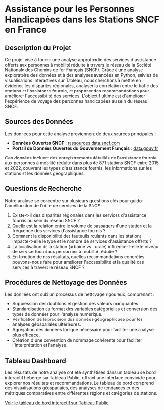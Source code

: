 # Assistance pour les Personnes Handicapées dans les Stations SNCF en France

## Description du Projet
Ce projet vise à fournir une analyse approfondie des services d'assistance offerts aux personnes à mobilité réduite à travers le réseau de la Société Nationale des Chemins de fer Français (SNCF). Grâce à une analyse exploratoire des données et à des analyses avancées en Python, suivies de visualisations interactives sur Tableau, nous cherchons à mettre en évidence les disparités régionales, analyser la corrélation entre le trafic des stations et l'assistance fournie, et proposer des recommandations pour améliorer l'accessibilité des services. L'objectif ultime est d'améliorer l'expérience de voyage des personnes handicapées au sein du réseau SNCF.

## Sources des Données
Les données pour cette analyse proviennent de deux sources principales :
- **Données Ouvertes SNCF** : [ressources.data.sncf.com](https://ressources.data.sncf.com)
- **Portail de Données Ouvertes du Gouvernement Français** : [data.gouv.fr](https://data.gouv.fr)

Ces données incluent des enregistrements détaillés de l'assistance fournie aux personnes à mobilité réduite dans plus de 871 stations SNCF entre 2015 et 2022, couvrant les types d'assistance fournis, les informations sur les stations et les données géographiques.

## Questions de Recherche
Notre analyse se concentre sur plusieurs questions clés pour guider l'amélioration de l'offre de services de la SNCF :
1. Existe-t-il des disparités régionales dans les services d'assistance fournis au sein du réseau SNCF ?
2. Quelle est la relation entre le volume de passagers d'une station et la fréquence des services d'assistance fournis ?
3. Comment la disponibilité des fauteuils roulants dans les stations impacte-t-elle le type et le nombre de services d'assistance offerts ?
4. La localisation de la station (urbaine vs. rurale) influence-t-elle le niveau de service fourni aux personnes à mobilité réduite ?
5. En fonction de nos résultats, quelles recommandations concrètes pouvons-nous faire pour améliorer l'accessibilité et la qualité des services à travers le réseau SNCF ?

## Procédures de Nettoyage des Données
Les données ont subi un processus de nettoyage rigoureux, comprenant :
- Suppression des doublons et gestion des valeurs manquantes.
- Standardisation du format des variables catégorielles et conversion des types de données pour l'analyse numérique.
- Vérification de la précision des données géographiques pour les analyses géospatiales ultérieures.
- Agrégation des données lorsque nécessaire pour faciliter une analyse plus efficace.
- Création d'une convention de nommage cohérente pour faciliter l'interprétation et l'analyse.

## Tableau Dashboard
Les résultats de notre analyse ont été synthétisés dans un tableau de bord interactif hébergé sur Tableau Public, offrant une interface conviviale pour explorer nos résultats et recommandations. Le tableau de bord comprend des visualisations géospatiales, des analyses de tendances et des métriques comparatives entre différentes régions et catégories de stations.

[Voir le tableau de bord interactif sur Tableau Public](https://public.tableau.com/app/profile/sofiane.a6231/viz/Assistance_aux_personnes_handicapes_dans_les_stations_franaises_SNCF/Dashboard1)
